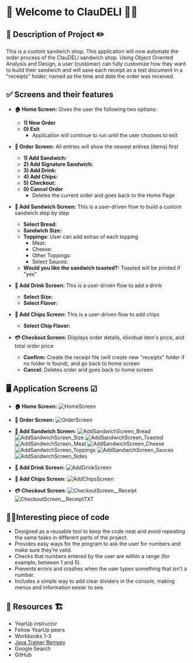 # 🥪 Welcome to ClauDELI 👩‍🍳 

## 📖 Description of Project ✏️
This is a custom sandwich shop. This application will now automate the order process of the ClauDELI sandwich shop. Using Object Oriented Analysis and Design, a user (customer) can fully customize how they want to build their sandwich and will save each receipt as a text document in a "receipts" folder; named as the time and date the order was received.
## ✅ Screens and their features
  - **🏠 Home Screen:** Gives the user the following two options:
    - **1) New Order**
    - **0) Exit**
      - Application will continue to run until the user chooses to exit
   
  - **🛒 Order Screen:** All entries will show the newest entires (items) first
    - **1) Add Sandwich:**
    - **2) Add Signature Sandwich:**
    - **3) Add Drink:**
    - **4) Add Chips:**
    - **5) Checkout:**
    - **0) Cancel Order**
      - Deletes the current order and goes back to the Home Page

  - **🥪 Add Sandwich Screen:** This is a user-driven flow to build a custom sandwich step by step
    - **Select Bread:**
    - **Sandwich Size:**
    - **Toppings:** User can add extras of each topping
      - Meat:
      - Cheese:
      - Other Toppings:
      - Select Sauces:
    - **Would you like the sandwich toasted?:** Toasted will be printed if "yes"
        
  - **🥤 Add Drink Screen:** This is a user-driven flow to add a drink
    - **Select Size:** 
    - **Select Flavor:**
      
  - **🍟 Add Chips Screen:** This is a user-driven flow to add chips
    - **Select Chip Flavor:**
  
  - **💳 Checkout Screen:** Displays order details, idividual item's price, and total order price
      - **Confirm:** Create the receipt file (will create new "receipts" folder if no folder is found), and go back to home screen
      - **Cancel:** Deletes order and goes back to home screen
   
## 🖥️ Application Screens ☑
- **🏠 Home Screen:**
  ![HomeScreen](https://github.com/user-attachments/assets/050eee4d-1d54-4cef-baa3-886cf993ee1c)

- **🛒 Order Screen:**
  ![OrderScreen](https://github.com/user-attachments/assets/fa9436c4-2ce3-4c7f-b3b9-671340864b56)

- **🥪 Add Sandwich Screen:**
  ![AddSandwichScreen_Bread](https://github.com/user-attachments/assets/b639aaae-5b00-4409-bd2a-79e8121c0e7e)
  ![AddSandwichScreen_Size](https://github.com/user-attachments/assets/a33fd46e-9908-4d48-a41b-e92ca1df08d3)
  ![AddSandwichScreen_Toasted](https://github.com/user-attachments/assets/68b35b90-17ea-48fd-91e8-f364b5aac114)
  ![AddSandwichScreen_Meat](https://github.com/user-attachments/assets/5d8fd798-1bfb-4e73-af31-02fdafe4824c)
  ![AddSandwichScreen_Cheese](https://github.com/user-attachments/assets/fd3ea28c-c89f-4a80-a84b-d565d037f9bc)
  ![AddSandwichScreen_Toppings](https://github.com/user-attachments/assets/ec4d495e-1ad0-4195-8d70-3bd67e5db17e)
  ![AddSandwichScreen_Sauces](https://github.com/user-attachments/assets/83d9f98a-6a5b-4317-8321-967a03943825)
  ![AddSandwichScreen_Sides](https://github.com/user-attachments/assets/cbc8e860-2d7f-4756-826a-ad93636b73e6)
- **🥤 Add Drink Screen:**
  ![AddDrinkScreen](https://github.com/user-attachments/assets/3c6b40cf-b300-4840-9d45-24c71b8df540)
- **🍟 Add Chips Screen:**
  ![AddChipsScreen](https://github.com/user-attachments/assets/4ade3a50-f2c5-4acc-bed6-682c6f2aab0d)
- **💳 Checkout Screen:**
  ![CheckoutScreen__Receipt](https://github.com/user-attachments/assets/e3019f7e-b650-498f-81ed-bff2d6590aec)
  ![CheckoutScreen__ReceiptTXT](https://github.com/user-attachments/assets/1fb3d153-d8aa-4bbe-bad8-498593802484)

## 👩‍💻Interesting piece of code
  - Designed as a reusable tool to keep the code neat and avoid repeating the same tasks in different parts of the project.
  - Provides easy ways for the program to ask the user for numbers and make sure they’re valid.
  - Checks that numbers entered by the user are within a range (for example, between 1 and 5).
  - Prevents errors and crashes when the user types something that isn’t a number.
  - Includes a simple way to add clear dividers in the console, making menus and information easier to see.

## 🌱 Resources 🏗️
- YearUp instructor
- Fellow YearUp peers
- Workbooks 1-3
- <a href="https://chatgpt.com/g/g-6800332fde008191822e81c0f54c8321-java-trainer-remsey">Java Trainer Remsey</a>
- Google Search
- GitHub

